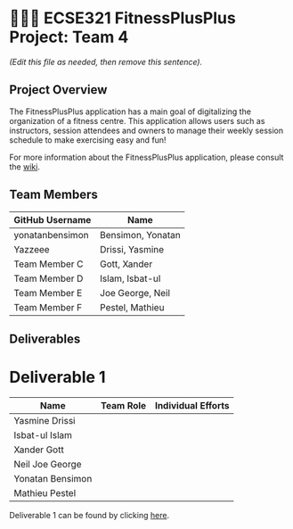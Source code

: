 # 💪➕➕ ECSE321 FitnessPlusPlus Project: Team 4

_(Edit this file as needed, then remove this sentence)._

## Project Overview

The FitnessPlusPlus application has a main goal of digitalizing the organization of a fitness centre. This application allows users such as instructors, session attendees and owners to manage their weekly session schedule to make exercising easy and fun!

For more information about the FitnessPlusPlus application, please consult the [wiki](../../wiki).

## Team Members

| GitHub Username |  Name             | 
| --------------- |  ---------------  |
| yonatanbensimon  | Bensimon, Yonatan |
| Yazzeee         | Drissi, Yasmine   |
| Team Member C   | Gott, Xander      |
| Team Member D   | Islam, Isbat-ul   |
| Team Member E   | Joe George, Neil  |
| Team Member F   | Pestel, Mathieu   |

## Deliverables

# Deliverable 1

| Name            | Team Role  | Individual Efforts |
| --------------- | ---------- | ------------------ |
| Yasmine Drissi  |            |                    |
| Isbat-ul Islam  |            |                    |
| Xander Gott     |            |                    |
| Neil Joe George |            |                    |
| Yonatan Bensimon|            |                    |
| Mathieu Pestel  |            |                    |

Deliverable 1 can be found by clicking [here](../../wiki/Deliverable-1).

